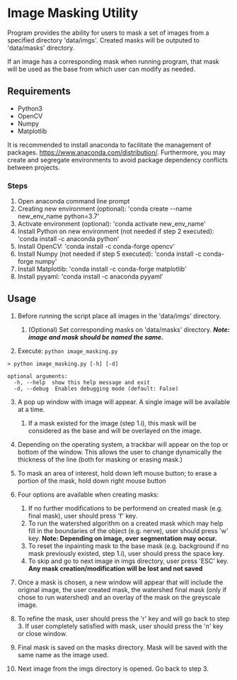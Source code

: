 # Image Masking Utility

Program provides the ability for users to mask a set of images from a specified directory 'data/imgs'. Created masks will be outputed to 'data/masks' directory. 

If an image has a corresponding mask when running program, that mask will be used as the base from which user can modify as needed.

## Requirements
- Python3
- OpenCV
- Numpy
- Matplotlib

It is recommended to install anaconda to facilitate the management of packages. https://www.anaconda.com/distribution/. Furthermore, you may create and segregate environments to avoid package dependency conflicts between projects.

### Steps
1. Open anaconda command line prompt
2. Creating new environment (optional): 'conda create --name new_env_name python=3.7'
3. Activate environment (optional): 'conda activate new_env_name'
4. Install Python on new environment (not needed if step 2 executed): 'conda install -c anaconda python'
5. Install OpenCV: 'conda install -c conda-forge opencv'
6. Install Numpy (not needed if step 5 executed): 'conda install -c conda-forge numpy'
7. Install Matplotlib: 'conda install -c conda-forge matplotlib'
8. Install pyyaml: 'conda install -c anaconda pyyaml'

## Usage

1. Before running the script place all images in the 'data/imgs' directory.
   1. (Optional) Set corresponding masks on 'data/masks' directory. ***Note: image and mask should be named the same.***

2. Execute: `python image_masking.py`

```shell script
> python image_masking.py [-h] [-d]

optional arguments:
  -h, --help  show this help message and exit
  -d, --debug  Enables debugging mode (default: False)
```

3. A pop up window with image will appear. A single image will be available at a time.
   1. If a mask existed for the image (step 1.i), this mask will be considered as the base and will be overlayed on the image.

4. Depending on the operating system, a trackbar will appear on the top or bottom of the window. This allows the user to change dynamically the thickness of the line (both for masking or erasing mask.)

5. To mask an area of interest, hold down left mouse button; to erase a portion of the mask, hold down right mouse button 

6. Four options are available when creating masks:
   1. If no further modifications to be performend on created mask (e.g. final mask), user should press 'f' key.
   2. To run the watershed algorithm on a created mask which may help fill in the boundaries of the object (e.g. nerve), user should press 'w' key. **Note: Depending on image, over segmentation may occur.**
   3. To reset the inpainting mask to the base mask (e.g. background if no mask previously existed, step 1.i), user should press the space key.
   4. To skip and go to next image in imgs directory, user press 'ESC' key. **Any mask creation/modification will be lost and not saved**

7. Once a mask is chosen, a new window will appear that will include the original image, the user created mask, the watershed final mask (only if chose to run watershed) and an overlay of the mask on the greyscale image.

8. To refine the mask, user should press the 'r' key and will go back to step 3. If user completely satisfied with mask, user should press the 'n' key or close window.

9. Final mask is saved on the masks directory. Mask will be saved with the same name as the image used.

10. Next image from the imgs directory is opened. Go back to step 3.
